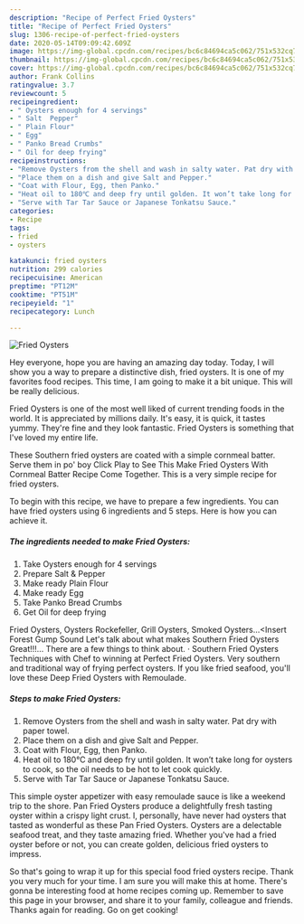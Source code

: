 ```yaml
---
description: "Recipe of Perfect Fried Oysters"
title: "Recipe of Perfect Fried Oysters"
slug: 1306-recipe-of-perfect-fried-oysters
date: 2020-05-14T09:09:42.609Z
image: https://img-global.cpcdn.com/recipes/bc6c84694ca5c062/751x532cq70/fried-oysters-recipe-main-photo.jpg
thumbnail: https://img-global.cpcdn.com/recipes/bc6c84694ca5c062/751x532cq70/fried-oysters-recipe-main-photo.jpg
cover: https://img-global.cpcdn.com/recipes/bc6c84694ca5c062/751x532cq70/fried-oysters-recipe-main-photo.jpg
author: Frank Collins
ratingvalue: 3.7
reviewcount: 5
recipeingredient:
- " Oysters enough for 4 servings"
- " Salt  Pepper"
- " Plain Flour"
- " Egg"
- " Panko Bread Crumbs"
- " Oil for deep frying"
recipeinstructions:
- "Remove Oysters from the shell and wash in salty water. Pat dry with paper towel."
- "Place them on a dish and give Salt and Pepper."
- "Coat with Flour, Egg, then Panko."
- "Heat oil to 180℃ and deep fry until golden. It won’t take long for oysters to cook, so the oil needs to be hot to let cook quickly."
- "Serve with Tar Tar Sauce or Japanese Tonkatsu Sauce."
categories:
- Recipe
tags:
- fried
- oysters

katakunci: fried oysters 
nutrition: 299 calories
recipecuisine: American
preptime: "PT12M"
cooktime: "PT51M"
recipeyield: "1"
recipecategory: Lunch

---
```



![Fried Oysters](https://img-global.cpcdn.com/recipes/bc6c84694ca5c062/751x532cq70/fried-oysters-recipe-main-photo.jpg)

Hey everyone, hope you are having an amazing day today. Today, I will show you a way to prepare a distinctive dish, fried oysters. It is one of my favorites food recipes. This time, I am going to make it a bit unique. This will be really delicious.

Fried Oysters is one of the most well liked of current trending foods in the world. It is appreciated by millions daily. It's easy, it is quick, it tastes yummy. They're fine and they look fantastic. Fried Oysters is something that I've loved my entire life.

These Southern fried oysters are coated with a simple cornmeal batter. Serve them in po&#39; boy Click Play to See This Make Fried Oysters With Cornmeal Batter Recipe Come Together. This is a very simple recipe for fried oysters.


To begin with this recipe, we have to prepare a few ingredients. You can have fried oysters using 6 ingredients and 5 steps. Here is how you can achieve it.

<!--inarticleads1-->

##### The ingredients needed to make Fried Oysters:

1. Take  Oysters enough for 4 servings
1. Prepare  Salt &amp; Pepper
1. Make ready  Plain Flour
1. Make ready  Egg
1. Take  Panko Bread Crumbs
1. Get  Oil for deep frying


Fried Oysters, Oysters Rockefeller, Grill Oysters, Smoked Oysters…&lt;Insert Forest Gump Sound Let&#39;s talk about what makes Southern Fried Oysters Great!!!… There are a few things to think about. · Southern Fried Oysters Techniques with Chef to winning at Perfect Fried Oysters. Very southern and traditional way of frying perfect oysters. If you like fried seafood, you&#39;ll love these Deep Fried Oysters with Remoulade. 

<!--inarticleads2-->

##### Steps to make Fried Oysters:

1. Remove Oysters from the shell and wash in salty water. Pat dry with paper towel.
1. Place them on a dish and give Salt and Pepper.
1. Coat with Flour, Egg, then Panko.
1. Heat oil to 180℃ and deep fry until golden. It won’t take long for oysters to cook, so the oil needs to be hot to let cook quickly.
1. Serve with Tar Tar Sauce or Japanese Tonkatsu Sauce.


This simple oyster appetizer with easy remoulade sauce is like a weekend trip to the shore. Pan Fried Oysters produce a delightfully fresh tasting oyster within a crispy light crust. I, personally, have never had oysters that tasted as wonderful as these Pan Fried Oysters. Oysters are a delectable seafood treat, and they taste amazing fried. Whether you&#39;ve had a fried oyster before or not, you can create golden, delicious fried oysters to impress. 

So that's going to wrap it up for this special food fried oysters recipe. Thank you very much for your time. I am sure you will make this at home. There's gonna be interesting food at home recipes coming up. Remember to save this page in your browser, and share it to your family, colleague and friends. Thanks again for reading. Go on get cooking!
